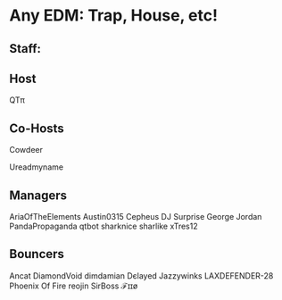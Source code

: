 Any EDM: Trap, House, etc!
===========================

Staff:
------

Host
----
QTπ

Co-Hosts
--------
Cowdeer


Ureadmyname

Managers
--------
AriaOfTheElements
Austin0315
Cepheus
DJ Surprise
George Jordan
PandaPropaganda
qtbot
sharknice
sharlike
xTres12

Bouncers
--------
Ancat
DiamondVoid
dimdamian
Dєlayed
Jazzywinks
LAXDEFENDER-28
Phoenix Of Fire
reojin
SirBoss
ℱɪɪø
